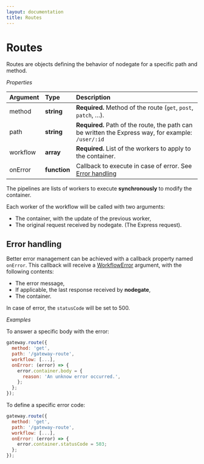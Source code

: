 ```yaml
---
layout: documentation
title: Routes
---
```


# Routes

Routes are objects defining the behavior of nodegate for a specific path and method.

_Properties_

| Argument | Type         | Description                                                                                        |
| :------- | :----------- | :------------------------------------------------------------------------------------------------- |
| method   | **string**   | **Required.** Method of the route (`get`, `post`, `patch`, …).                                     |
| path     | **string**   | **Required.** Path of the route, the path can be written the Express way, for example: `/user/:id` |
| workflow | **array**    | **Required.** List of the workers to apply to the container.                                       |
| onError  | **function** | Callback to execute in case of error. See [Error handling](#error-handling)                        |

The pipelines are lists of workers to execute **synchronously** to modify the container.

Each worker of the workflow will be called with two arguments:
 - The container, with the update of the previous worker,
 - The original request received by nodegate. (The Express request).

## Error handling

Better error management can be achieved with a callback property named `onError`.
This callback will receive a [WorkflowError](api-reference-pipelineerror.md) argument, with the
following contents:

 - The error message,
 - If applicable, the last response received by **nodegate**,
 - The container.

In case of error, the `statusCode` will be set to 500.

_Examples_

To answer a specific body with the error:

```js
gateway.route({
  method: 'get',
  path: '/gateway-route',
  workflow: [...],
  onError: (error) => {
    error.container.body = {
      reason: 'An unknow error occurred.',
    };
  };
});
```

To define a specific error code:

```js
gateway.route({
  method: 'get',
  path: '/gateway-route',
  workflow: [...],
  onError: (error) => {
    error.container.statusCode = 503;
  };
});
```

